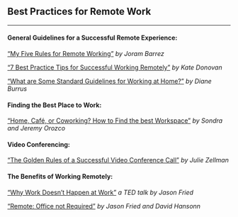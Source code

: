 ## Best Practices for Remote Work
___

#### General Guidelines for a Successful Remote Experience:

[“My Five Rules for Remote Working”](http://www.jorambarrez.be/blog/2014/10/20/5-rules-for-remote-working/?utm_source=rss&utm_medium=rss&utm_campaign=5-rules-for-remote-working "_blank") *by Joram Barrez*

[“7 Best Practice Tips for Successful Working Remotely”](http://www.fastcompany.com/3033902/work-smart/7-best-practice-tips-for-successfully-working-remotely "_blank") *by Kate Donovan*

[“What are Some Standard Guidelines for Working at Home?”](http://www.workforce.com/articles/what-are-some-standard-guidelines-for-working-at-home "_blank") *by Diane Burrus*

#### Finding the Best Place to Work:

[“Home, Café, or Coworking? How to Find the best Workspace”](https://www.upwork.com/blog/2014/12/how-to-find-the-best-workspace/?utm_content=buffer5679f&utm_medium=social&utm_source=twitter.com&utm_campaign=buffer "_blank") *by Sondra and Jeremy Orozco*

#### Video Conferencing:

[“The Golden Rules of a Successful Video Conference Call”](http://www.lifesize.com/video-conferencing-blog/golden-rules-of-a-successful-video-call/ "_blank") *by Julie Zellman*

#### The Benefits of Working Remotely:

[“Why Work Doesn’t Happen at Work”](http://www.ted.com/talks/jason_fried_why_work_doesn_t_happen_at_work?c=170942#t-691125 "_blank") *a TED talk by Jason Fried*

[“Remote: Office not Required”](http://www.amazon.com/Remote-Office-Required-Jason-Fried/dp/0804137501 "_blank") *by Jason Fried and David Hansonn*

